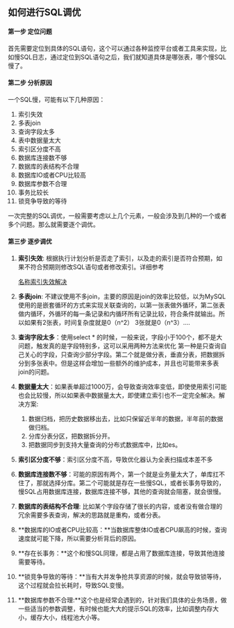 ## 如何进行SQL调优

#### 第一步 定位问题

首先需要定位到具体的SQL语句，这个可以通过各种监控平台或者工具来实现，比如慢SQL日志，通过定位到SQL语句之后，我们就知道具体是哪张表，哪个慢SQL慢了。

#### 第二步 分析原因

一个SQL慢，可能有以下几种原因：

1. 索引失效
2. 多表join
3. 查询字段太多
4. 表中数据量太大
5. 索引区分度不高
6. 数据库连接数不够
7. 数据库的表结构不合理
8. 数据库IO或者CPU比较高
9. 数据库参数不合理
10. 事务比较长
11. 锁竞争导致的等待

一次完整的SQL调优，一般需要考虑以上几个元素，一般会涉及到几种的一个或者多个问题。那么就需要逐个调优。

#### 第三步 逐步调优

1. **索引失效**: 根据执行计划分析是否走了索引，以及走的索引是否符合预期，如果不符合预期则修改SQL语句或者修改索引。详细参考

   [名称索引失效解决](https://niokbuok.github.io/blog/%E7%B4%A2%E5%BC%95%E5%A4%B1%E6%95%88%E6%8E%92%E6%9F%A5/)

2. **多表join**: 不建议使用不多join，主要的原因是join的效率比较低，以为MySQL使用的是嵌套循环的方式来实现关联查询的，以第一张表做外循环，第二张表做内循环，外循环的每一条记录和内循环所有记录比较，符合条件就输出。所以如果有2张表，时间复杂度就是0（n^2） 3张就是0（n^3）....

3. **查询字段太多**：使用select * 的时候，一般来说，字段小于100个，都不是大问题，触发真的是字段特别多，这可以采用两种方法来优化 第一种是只查询自己关心的字段，只查询少部分字段。第二个就是做分表，垂直分表，把数据拆分到多张表中。但是这样会增加一些额外的维护成本，并且也可能带来多表join的问题。

4. **数据量太大**：如果表单超过1000万，会导致查询效率变低，即使使用索引可能也会比较慢，所以如果表中数据量太大，即使建立索引也不一定完全解决。解决方案:

   1. 数据归档，把历史数据移出去，比如只保留近半年的数据，半年前的数据做归档。
   2. 分库分表分区，把数据拆分开。
   3. 把数据同步到支持大量查询的分布式数据库中，比如es。

5. **索引区分度不够**：索引区分度不高，导致优化器认为全表扫描成本差不多

6. **数据库连接数不够**：可能的原因有两个，第一个就是业务量太大了，单库扛不住了，那就选择分库。第二个可能就是存在一些慢SQL，或者长事务导致的，慢SQL占用数据库连接，数据库连接不够，其他的查询就会阻塞，就会很慢。

7. **数据库的表结构不合理**: 比如某个字段存储了很长的内容，或者没有做合理的冗余需要多表查询，解决的思路就是重构，或者分表。

8. **数据库的IO或者CPU比较高：**当数据库整体IO或者CPU飙高的时候，查询速度就可能下降，所以需要分析背后的原因。

9. **存在长事务：**这个和慢SQL同理，都是占用了数据库连接，导致其他连接需要等待。

10. **锁竞争导致的等待：**当有大并发争抢共享资源的时候，就会导致锁等待，这个过程就会拉长耗时，导致SQL变慢。

11. **数据库参数不合理:**这个也是经常会遇到的，针对我们具体的业务场景，做一些适当的参数调整，有时候也能大大的提示SQL的效率，比如调整内存大小，缓存大小，线程池大小等。
